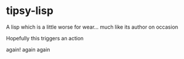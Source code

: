 # tipsy-lisp
A lisp which is a little worse for wear... much like its author on occasion

Hopefully this triggers an action

again!
again
again
